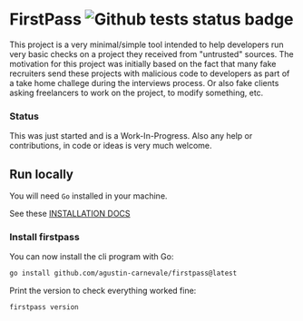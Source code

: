 # FirstPass ![Github tests status badge](https://github.com/agustin-carnevale/firstpass/actions/workflows/ci.yml/badge.svg)

This project is a very minimal/simple tool intended to help developers run very basic checks on a project they received from "untrusted" sources. The motivation for this project was initially based on the fact that many fake recruiters send these projects with malicious code to developers as part of a take home challege during the interviews process. Or also fake clients asking freelancers to work on the project, to modify something, etc.

### Status

This was just started and is a Work-In-Progress. Also any help or contributions, in code or ideas is very much welcome.

## Run locally

You will need `Go` installed in your machine.

See these [INSTALLATION DOCS](./INSTALLATIONS.md)

### Install firstpass

You can now install the cli program with Go:

```bash
go install github.com/agustin-carnevale/firstpass@latest
```

Print the version to check everything worked fine:

```bash
firstpass version
```
